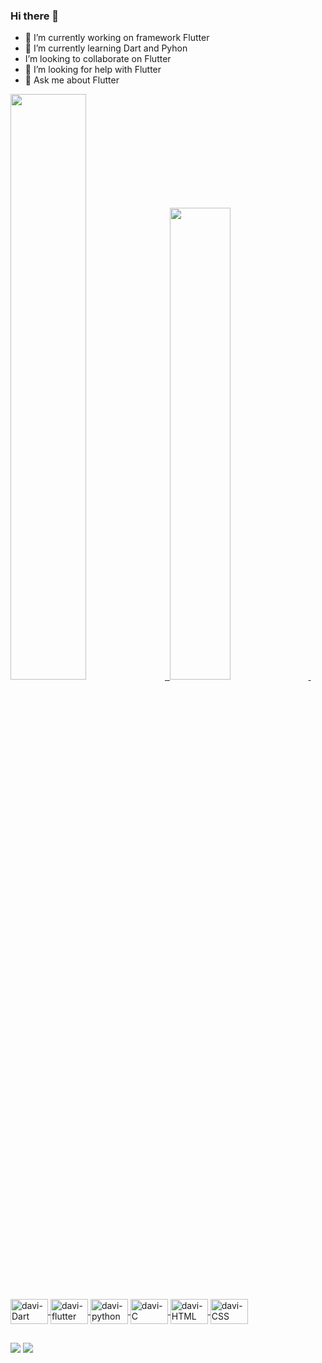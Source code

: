 ### Hi there 👋


- 📱 I’m currently working on framework Flutter
- 🌱 I’m currently learning Dart and Pyhon
- I’m looking to collaborate on Flutter
- 🤔 I’m looking for help with Flutter
- 💬 Ask me about Flutter


<div>
  <a href="https://github.com/Braga01Martins">
  <img width="49%" src="https://github-readme-stats.vercel.app/api?username=Braga01Martins&show_icons=true&theme=dark&include_all_comits=true&count_private=true"/>
  <img/>
  <img width="44%" src="https://github-readme-stats.vercel.app/api/top-langs/?username=Braga01Martins&layout=compact&langs_count=16&theme=dark"/>
  <img/>
</div> 
  
<div style="display: inline_block"><br>
  <img align="center" alt="davi-Dart" height="40" width="60" src="https://cdn.jsdelivr.net/gh/devicons/devicon/icons/dart/dart-original.svg">
  <img align="center" alt="davi-flutter" height="40" width="60" src="https://cdn.jsdelivr.net/gh/devicons/devicon/icons/flutter/flutter-original.svg">
  <img align="center" alt="davi-python" height="40" width="60" src="https://cdn.jsdelivr.net/gh/devicons/devicon/icons/python/python-original.svg">
  <img align="center" alt="davi-C" height="40" width="60" src="https://cdn.jsdelivr.net/gh/devicons/devicon/icons/c/c-original.svg">
  <img align="center" alt="davi-HTML" height="40" width="60" src="https://cdn.jsdelivr.net/gh/devicons/devicon/icons/html5/html5-original.svg">
  <img align="center" alt="davi-CSS" height="40" width="60" src="https://cdn.jsdelivr.net/gh/devicons/devicon/icons/css3/css3-original.svg">
<div/>
  
  ##
  
  <div>
  <a href = "mailto:davimartinsbraga@gmail.com"><img src="https://img.shields.io/badge/-Gmail-%23333?style=for-the-badge&logo=gmail&logoColor=white" target="_blank"></a>
  <a href="www.linkedin.com/in/davi-braga-47b2b613b" target="_blank"><img src="https://img.shields.io/badge/-LinkedIn-%230077B5?style=for-the-badge&logo=linkedin&logoColor=white" target="_blank"></a> 
  
</div>
